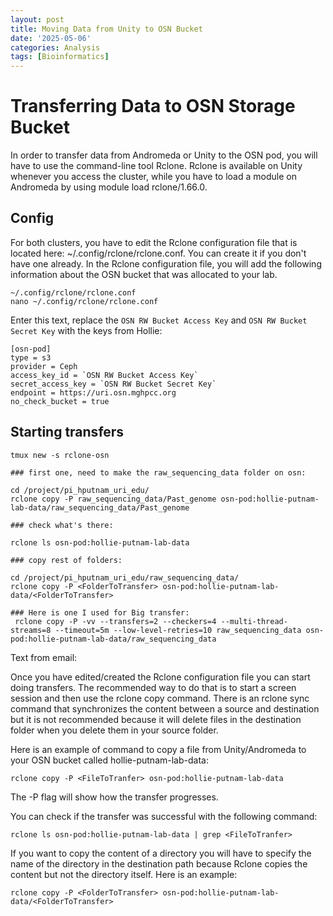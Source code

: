 ```yaml
---
layout: post
title: Moving Data from Unity to OSN Bucket 
date: '2025-05-06'
categories: Analysis
tags: [Bioinformatics]
---
```


# Transferring Data to OSN Storage Bucket

In order to transfer data from Andromeda or Unity to the OSN pod, you will have to use the command-line tool Rclone. Rclone is available on Unity whenever you access the cluster, while you have to load a module on Andromeda by using module load rclone/1.66.0.

## Config

For both clusters, you have to edit the Rclone configuration file that is located here: ~/.config/rclone/rclone.conf. You can create it if you don't have one already. In the Rclone configuration file, you will add the following information about the OSN bucket that was allocated to your lab. 

```
~/.config/rclone/rclone.conf
nano ~/.config/rclone/rclone.conf
```

Enter this text, replace the `OSN RW Bucket Access Key` and `OSN RW Bucket Secret Key` with the keys from Hollie:

```
[osn-pod]
type = s3
provider = Ceph
access_key_id = `OSN RW Bucket Access Key`
secret_access_key = `OSN RW Bucket Secret Key`
endpoint = https://uri.osn.mghpcc.org
no_check_bucket = true 
```

## Starting transfers

```
tmux new -s rclone-osn

### first one, need to make the raw_sequencing_data folder on osn:

cd /project/pi_hputnam_uri_edu/
rclone copy -P raw_sequencing_data/Past_genome osn-pod:hollie-putnam-lab-data/raw_sequencing_data/Past_genome

### check what's there:

rclone ls osn-pod:hollie-putnam-lab-data 

### copy rest of folders:

cd /project/pi_hputnam_uri_edu/raw_sequencing_data/
rclone copy -P <FolderToTransfer> osn-pod:hollie-putnam-lab-data/<FolderToTransfer>

### Here is one I used for Big transfer:
 rclone copy -P -vv --transfers=2 --checkers=4 --multi-thread-streams=8 --timeout=5m --low-level-retries=10 raw_sequencing_data osn-pod:hollie-putnam-lab-data/raw_sequencing_data
```

Text from email:

   Once you have edited/created the Rclone configuration file you can start doing transfers. The recommended way to do that is to start a screen session and then use the rclone copy command. There is an rclone sync command that synchronizes the content between a source and destination but it is not recommended because it will delete files in the destination folder when you delete them in your source folder. 

   Here is an example of command to copy a file from Unity/Andromeda to your OSN bucket called hollie-putnam-lab-data:

   `rclone copy -P <FileToTranfer> osn-pod:hollie-putnam-lab-data`

   The -P flag will show how the transfer progresses.

   You can check if the transfer was successful with the following command:

   `rclone ls osn-pod:hollie-putnam-lab-data | grep <FileToTranfer>`

   If you want to copy the content of a directory you will have to specify the name of the directory in the destination path because Rclone copies the content but not the directory itself. Here is an example:

   `rclone copy -P <FolderToTransfer> osn-pod:hollie-putnam-lab-data/<FolderToTransfer>`
